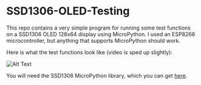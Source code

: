 # SSD1306-OLED-Testing

This repo contains a very simple program for running some test functions on a SSD1306 OLED 128x64 display using MicroPython.  I used an ESP8266 microcontroller, but anything that supports MicroPython should work.

Here is what the test functions look like (video is sped up slightly):

![Alt Text](https://github.com/boekelnj/SSD1306-OLED-Testing/blob/master/project_gif.gif)

You will need the SSD1306 MicroPython library, which you can get [here](https://github.com/micropython/micropython/blob/master/drivers/display/ssd1306.py).

